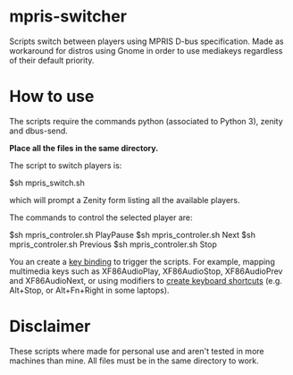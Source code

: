 # mpris-switcher
Scripts switch between players using MPRIS D-bus specification. Made as workaround for distros using Gnome in order to use mediakeys regardless of their default priority.

# How to use
The scripts require the commands python (associated to Python 3), zenity and dbus-send.

**Place all the files in the same directory.**

The script to switch players is:

$sh mpris_switch.sh

which will prompt a Zenity form listing all the available players.

The commands to control the selected player are:

$sh mpris_controler.sh PlayPause
$sh mpris_controler.sh Next
$sh mpris_controler.sh Previous
$sh mpris_controler.sh Stop

You an create a [key binding](https://wiki.archlinux.org/index.php/Keyboard_shortcuts#Customization) to trigger the scripts. For example, mapping multimedia keys such as XF86AudioPlay, XF86AudioStop, XF86AudioPrev and XF86AudioNext, or using modifiers to [create keyboard shortcuts](https://docs.fedoraproject.org/en-US/quick-docs/proc_setting-key-shortcut/) (e.g. Alt+Stop, or Alt+Fn+Right in some laptops).

# Disclaimer
These scripts where made for personal use and aren't tested in more machines than mine. All files must be in the same directory to work.
